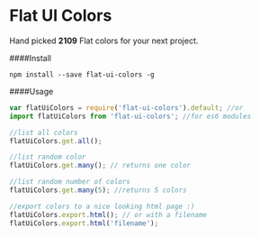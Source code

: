 Flat UI Colors
===================

Hand picked **2109** Flat colors for your next project.

####Install
```
npm install --save flat-ui-colors -g
```

####Usage

```javascript
var flatUiColors = require('flat-ui-colors').default; //or
import flatUiColors from 'flat-ui-colors'; //for es6 modules

//list all colors
flatUiColors.get.all();

//list random color
flatUiColors.get.many(); // returns one color

//list random number of colors
flatUiColors.get.many(5); //returns 5 colors

//export colors to a nice looking html page :)
flatUiColors.export.html(); // or with a filename
flatUiColors.export.html('filename');
```
